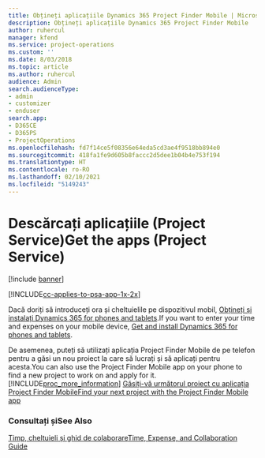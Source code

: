 ```yaml
---
title: Obțineți aplicațiile Dynamics 365 Project Finder Mobile | MicrosoftDocs
description: Obțineți aplicațiile Dynamics 365 Project Finder Mobile
author: ruhercul
manager: kfend
ms.service: project-operations
ms.custom: ''
ms.date: 8/03/2018
ms.topic: article
ms.author: ruhercul
audience: Admin
search.audienceType:
- admin
- customizer
- enduser
search.app:
- D365CE
- D365PS
- ProjectOperations
ms.openlocfilehash: fd7f14ce5f08356e64eda5cd3ae4f9518bb894e0
ms.sourcegitcommit: 418fa1fe9d605b8faccc2d5dee1b04b4e753f194
ms.translationtype: HT
ms.contentlocale: ro-RO
ms.lasthandoff: 02/10/2021
ms.locfileid: "5149243"
---
```

# <a name="get-the-apps-project-service"></a><span data-ttu-id="1d3d8-103">Descărcați aplicațiile (Project Service)</span><span class="sxs-lookup"><span data-stu-id="1d3d8-103">Get the apps (Project Service)</span></span>

[!include [banner](../includes/psa-now-project-operations.md)]

[!INCLUDE[cc-applies-to-psa-app-1x-2x](../includes/cc-applies-to-psa-app-1x-2x.md)]

<span data-ttu-id="1d3d8-104">Dacă doriți să introduceți ora și cheltuielile pe dispozitivul mobil, [Obțineți și instalați Dynamics 365 for phones and tablets](https://docs.microsoft.com/dynamics365/mobile-app/dynamics-365-phones-tablets-users-guide).</span><span class="sxs-lookup"><span data-stu-id="1d3d8-104">If you want to enter your time and expenses on your mobile device, [Get and install Dynamics 365 for phones and tablets](https://docs.microsoft.com/dynamics365/mobile-app/dynamics-365-phones-tablets-users-guide).</span></span>  
  
 <span data-ttu-id="1d3d8-105">De asemenea, puteți să utilizați aplicația Project Finder Mobile de pe telefon pentru a găsi un nou proiect la care să lucrați și să aplicați pentru acesta.</span><span class="sxs-lookup"><span data-stu-id="1d3d8-105">You can also use the Project Finder Mobile app on your phone to find a new project to work on and apply for it.</span></span> [!INCLUDE[proc_more_information](../includes/proc-more-information.md)] <span data-ttu-id="1d3d8-106">[Găsiți-vă următorul proiect cu aplicația Project Finder Mobile](../psa/find-next-project-finder-mobile-app.md)</span><span class="sxs-lookup"><span data-stu-id="1d3d8-106">[Find your next project with the Project Finder Mobile app](../psa/find-next-project-finder-mobile-app.md)</span></span> 
  
### <a name="see-also"></a><span data-ttu-id="1d3d8-107">Consultați și</span><span class="sxs-lookup"><span data-stu-id="1d3d8-107">See Also</span></span>  
 [<span data-ttu-id="1d3d8-108">Timp, cheltuieli și ghid de colaborare</span><span class="sxs-lookup"><span data-stu-id="1d3d8-108">Time, Expense, and Collaboration Guide</span></span>](../psa/time-expense-collaboration-guide.md)
